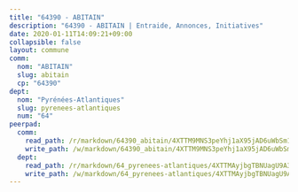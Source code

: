 ```yaml
---
title: "64390 - ABITAIN"
description: "64390 - ABITAIN | Entraide, Annonces, Initiatives"
date: 2020-01-11T14:09:21+09:00
collapsible: false
layout: commune
comm:
  nom: "ABITAIN"
  slug: abitain
  cp: "64390"
dept:
  nom: "Pyrénées-Atlantiques"
  slug: pyrenees-atlantiques
  num: "64"
peerpad:
  comm:
    read_path: /r/markdown/64390_abitain/4XTTM9MNS3peYhj1aX95jAD6uWbSm1e7iZd2D3WkyT3nDCuT4
    write_path: /w/markdown/64390_abitain/4XTTM9MNS3peYhj1aX95jAD6uWbSm1e7iZd2D3WkyT3nDCuT4-K3TgV7CZ2RTBg1HPWduJ4TADUnb4kZ787sBTSuBnwBioofqHGnexRZuR35y7pequDNCcTMnBcdZ5YZmL66gFoggz73PAUxTiUf4SePAnbca8qnTXWGWwsDziP7Mkk4yYLvzuXN1C
  dept:
    read_path: /r/markdown/64_pyrenees-atlantiques/4XTTMAyjbgTBNUagU9A37yzoKapiUPY6Q6pdye8M6gLQAq87k
    write_path: /w/markdown/64_pyrenees-atlantiques/4XTTMAyjbgTBNUagU9A37yzoKapiUPY6Q6pdye8M6gLQAq87k-K3TgULNpiKDqMYgimjUsTonGXvvMhrCfx6wytABrgvwweaKTYE3fKA9Q2dpSzSkwsmWNiLtNLNX9zFHSSWFh6sT9LWiHFdKt2SnfwuBiu57M4dWWbJD6nXdfDaLKidxCJaUEW6j4
---
```


